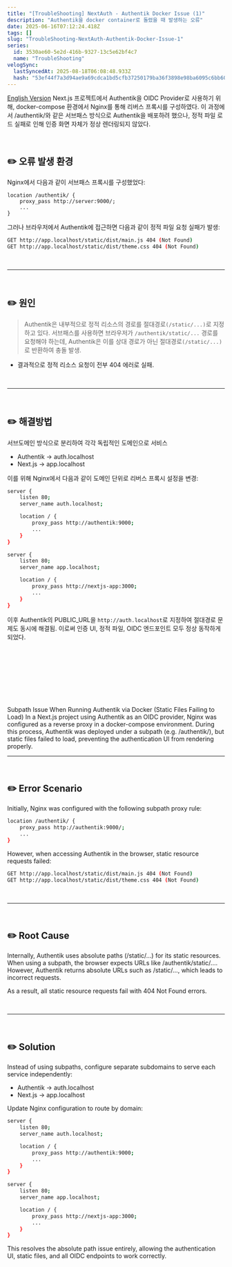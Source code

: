 ```yaml
---
title: "[TroubleShooting] NextAuth - Authentik Docker Issue (1)"
description: "Authentik을 docker container로 돌렸을 때 발생하는 오류"
date: 2025-06-16T07:12:24.418Z
tags: []
slug: "TroubleShooting-NextAuth-Authentik-Docker-Issue-1"
series:
  id: 3530ae60-5e2d-416b-9327-13c5e62bf4c7
  name: "TroubleShooting"
velogSync:
  lastSyncedAt: 2025-08-18T06:08:48.933Z
  hash: "53ef44f7a3d94ae9a69cdca1bd5cfb37250179ba36f3898e98ba6095c6bb608b"
---
```


<a href="#English">English Version</a>
Next.js 프로젝트에서 Authentik을 OIDC Provider로 사용하기 위해, docker-compose 환경에서 Nginx를 통해 리버스 프록시를 구성하였다.
이 과정에서 /authentik/와 같은 서브패스 방식으로 Authentik을 배포하려 했으나, 정적 파일 로드 실패로 인해 인증 화면 자체가 정상 렌더링되지 않았다.

<br>

## ✏️ 오류 발생 환경
Nginx에서 다음과 같이 서브패스 프록시를 구성했었다:

```nginx
location /authentik/ {
    proxy_pass http://server:9000/;
    ...
}
```

그러나 브라우저에서 Authentik에 접근하면 다음과 같이 정적 파일 요청 실패가 발생:

```bash
GET http://app.localhost/static/dist/main.js 404 (Not Found)
GET http://app.localhost/static/dist/theme.css 404 (Not Found)
```

<br>

---

<br>

## ✏️ 원인
>Authentik은 내부적으로 정적 리소스의 경로를 절대경로`(/static/...)`로 지정하고 있다.
서브패스를 사용하면 브라우저가 `/authentik/static/...` 경로를 요청해야 하는데, Authentik은 이를 상대 경로가 아닌 절대경로`(/static/...)`로 반환하여 충돌 발생.

- 결과적으로 정적 리소스 요청이 전부 404 에러로 실패.


<br>

---

<br>

## ✏️ 해결방법
서브도메인 방식으로 분리하여 각각 독립적인 도메인으로 서비스

- Authentik → auth.localhost
- Next.js → app.localhost

이를 위해 Nginx에서 다음과 같이 도메인 단위로 리버스 프록시 설정을 변경:

```bash
server {
    listen 80;
    server_name auth.localhost;

    location / {
        proxy_pass http://authentik:9000;
        ...
    }
}

server {
    listen 80;
    server_name app.localhost;

    location / {
        proxy_pass http://nextjs-app:3000;
        ...
    }
}
```

이후 Authentik의 PUBLIC_URL을 ```http://auth.localhost```로 지정하여 절대경로 문제도 동시에 해결됨.
이로써 인증 UI, 정적 파일, OIDC 엔드포인트 모두 정상 동작하게 되었다.

<br>



<br>
<br>
<br>
<br>
<br>
<br>
<br>

<div id = "English"></div>
Subpath Issue When Running Authentik via Docker (Static Files Failing to Load)
In a Next.js project using Authentik as an OIDC provider, Nginx was configured as a reverse proxy in a docker-compose environment.
During this process, Authentik was deployed under a subpath (e.g. /authentik/), but static files failed to load, preventing the authentication UI from rendering properly.


<br>

---
<br>

## ✏️ Error Scenario
Initially, Nginx was configured with the following subpath proxy rule:

```bash
location /authentik/ {
    proxy_pass http://authentik:9000/;
    ...
}
```
However, when accessing Authentik in the browser, static resource requests failed:

```bash
GET http://app.localhost/static/dist/main.js 404 (Not Found)
GET http://app.localhost/static/dist/theme.css 404 (Not Found)
```

<br>

---

<br>

## ✏️ Root Cause
Internally, Authentik uses absolute paths (/static/...) for its static resources.
When using a subpath, the browser expects URLs like /authentik/static/....
However, Authentik returns absolute URLs such as /static/..., which leads to incorrect requests.

As a result, all static resource requests fail with 404 Not Found errors.

<br>

---

<br>


## ✏️ Solution
Instead of using subpaths, configure separate subdomains to serve each service independently:
- Authentik → auth.localhost
- Next.js → app.localhost

Update Nginx configuration to route by domain:

```bash
server {
    listen 80;
    server_name auth.localhost;

    location / {
        proxy_pass http://authentik:9000;
        ...
    }
}

server {
    listen 80;
    server_name app.localhost;

    location / {
        proxy_pass http://nextjs-app:3000;
        ...
    }
}
```


This resolves the absolute path issue entirely, allowing the authentication UI, static files, and all OIDC endpoints to work correctly.

